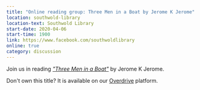 ```yaml
---
title: "Online reading group: Three Men in a Boat by Jerome K Jerome"
location: southwold-library
location-text: Southwold Library
start-date: 2020-04-06
start-time: 1900
link: https://www.facebook.com/southwoldlibrary
online: true
category: discussion
---
```


Join us in reading [<cite>"Three Men in a Boat"</cite>](https://suffolklibraries.overdrive.com/media/787026) by Jerome K Jerome.

Don't own this title? It is available on our [Overdrive](elibrary/overdrive/) platform.
